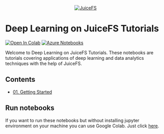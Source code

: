 <p align="center">
  <a href="https://juicefs.com">
    <img src="https://s.juicefs.com/static/jfs/logo.5da3ab6ba021.svg" alt="JuiceFS" />
  </a>
</p>

# Deep Learning on JuiceFS Tutorials

[![Open In Colab](https://colab.research.google.com/assets/colab-badge.svg)](https://colab.research.google.com/github/juicedata/juicefs-deeplearning-tutorials)
[![Azure Notebooks](https://notebooks.azure.com/launch.svg)](https://notebooks.azure.com/import/gh/juicedata/juicefs-deeplearning-tutorials)

Welcome to Deep Learning on JuiceFS Tutorials. These notebooks are tutorials covering applications of deep learning and data analytics techniques with the help of JuiceFS.

## Contents

- [01. Getting Started](01.Getting-Started.ipynb)

## Run notebooks

If you want to run these notebooks but without installing jupyter environment on your machine you can use Google Colab. Just click [here](https://colab.research.google.com/github/juicedata/juicefs-deeplearning-tutorials).